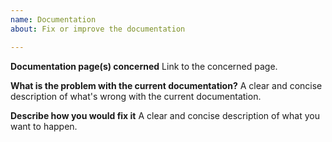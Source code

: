 ```yaml
---
name: Documentation
about: Fix or improve the documentation

---
```


**Documentation page(s) concerned**
Link to the concerned page.

**What is the problem with the current documentation?**
A clear and concise description of what's wrong with the current documentation.

**Describe how you would fix it**
A clear and concise description of what you want to happen.
